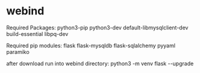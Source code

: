 # webind
Required Packages:
  python3-pip
  python3-dev 
  default-libmysqlclient-dev 
  build-essential 
  libpq-dev
  
Required pip modules:
	flask
	flask-mysqldb
	flask-sqlalchemy
	pyyaml
	paramiko
  
after download run into webind directory: python3 -m venv flask --upgrade
